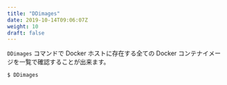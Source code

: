 ```yaml
---
title: "DDimages"
date: 2019-10-14T09:06:07Z
weight: 10
draft: false
---
```


``DDimages`` コマンドで Docker ホストに存在する全ての Docker コンテナイメージを一覧で確認することが出来ます。

```bash
$ DDimages
```